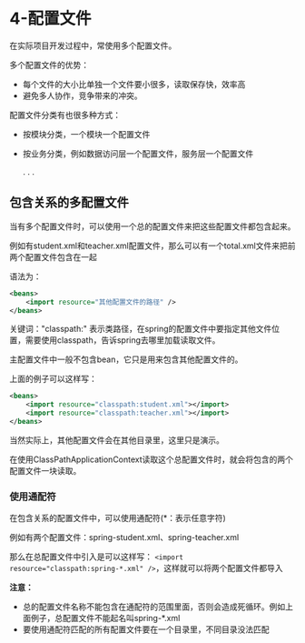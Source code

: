# 4-配置文件

在实际项目开发过程中，常使用多个配置文件。

多个配置文件的优势：

- 每个文件的大小比单独一个文件要小很多，读取保存快，效率高
- 避免多人协作，竞争带来的冲突。

配置文件分类有也很多种方式：

- 按模块分类，一个模块一个配置文件

- 按业务分类，例如数据访问层一个配置文件，服务层一个配置文件
  
    . . .

## 包含关系的多配置文件

当有多个配置文件时，可以使用一个总的配置文件来把这些配置文件都包含起来。

例如有student.xml和teacher.xml配置文件，那么可以有一个total.xml文件来把前两个配置文件包含在一起

语法为：

```xml
<beans>
    <import resource="其他配置文件的路径" />
</beans>
```

关键词："classpath:" 表示类路径，在spring的配置文件中要指定其他文件位置，需要使用classpath，告诉spring去哪里加载读取文件。

主配置文件中一般不包含bean，它只是用来包含其他配置文件的。

上面的例子可以这样写：

```xml
<beans>
    <import resource="classpath:student.xml"></import>
    <import resource="classpath:teacher.xml"></import>
</beans>
```

当然实际上，其他配置文件会在其他目录里，这里只是演示。

在使用ClassPathApplicationContext读取这个总配置文件时，就会将包含的两个配置文件一块读取。

### 使用通配符

在包含关系的配置文件中，可以使用通配符(*：表示任意字符)

例如有两个配置文件：spring-student.xml、spring-teacher.xml

那么在总配置文件中引入是可以这样写：
`<import resource="classpath:spring-*.xml" />`，这样就可以将两个配置文件都导入

**注意：**

- 总的配置文件名称不能包含在通配符的范围里面，否则会造成死循环。例如上面例子，总配置文件不能起名叫spring-*.xml
- 要使用通配符匹配的所有配置文件要在一个目录里，不同目录没法匹配